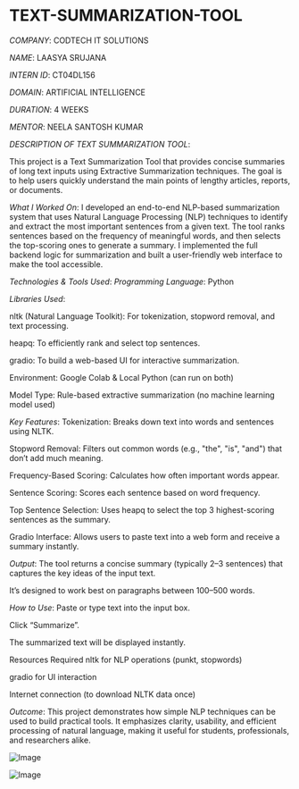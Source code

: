 # TEXT-SUMMARIZATION-TOOL

*COMPANY*: CODTECH IT SOLUTIONS

*NAME*: LAASYA SRUJANA

*INTERN ID*: CT04DL156

*DOMAIN*: ARTIFICIAL INTELLIGENCE

*DURATION*: 4 WEEKS

*MENTOR*: NEELA SANTOSH KUMAR

*DESCRIPTION OF TEXT SUMMARIZATION TOOL*:

This project is a Text Summarization Tool that provides concise summaries of long text inputs using Extractive Summarization techniques. The goal is to help users quickly understand the main points of lengthy articles, reports, or documents.

*What I Worked On*:
I developed an end-to-end NLP-based summarization system that uses Natural Language Processing (NLP) techniques to identify and extract the most important sentences from a given text. The tool ranks sentences based on the frequency of meaningful words, and then selects the top-scoring ones to generate a summary. I implemented the full backend logic for summarization and built a user-friendly web interface to make the tool accessible.

*Technologies & Tools Used*:
*Programming Language*: Python

*Libraries Used*:

nltk (Natural Language Toolkit): For tokenization, stopword removal, and text processing.

heapq: To efficiently rank and select top sentences.

gradio: To build a web-based UI for interactive summarization.

Environment: Google Colab & Local Python (can run on both)

Model Type: Rule-based extractive summarization (no machine learning model used)

*Key Features*:
Tokenization: Breaks down text into words and sentences using NLTK.

Stopword Removal: Filters out common words (e.g., "the", "is", "and") that don’t add much meaning.

Frequency-Based Scoring: Calculates how often important words appear.

Sentence Scoring: Scores each sentence based on word frequency.

Top Sentence Selection: Uses heapq to select the top 3 highest-scoring sentences as the summary.

Gradio Interface: Allows users to paste text into a web form and receive a summary instantly.

*Output*:
The tool returns a concise summary (typically 2–3 sentences) that captures the key ideas of the input text.

It’s designed to work best on paragraphs between 100–500 words.

*How to Use*:
Paste or type text into the input box.

Click “Summarize”.

The summarized text will be displayed instantly.

Resources Required
nltk for NLP operations (punkt, stopwords)

gradio for UI interaction

Internet connection (to download NLTK data once)

*Outcome*:
This project demonstrates how simple NLP techniques can be used to build practical tools. It emphasizes clarity, usability, and efficient processing of natural language, making it useful for students, professionals, and researchers alike.

![Image](https://github.com/user-attachments/assets/c268688f-e311-4ae9-ba71-43cf7978965b)

![Image](https://github.com/user-attachments/assets/c268688f-e311-4ae9-ba71-43cf7978965b)

